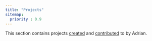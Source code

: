```yaml
---
title: "Projects"
sitemap:
  priority : 0.9
---
```


<p>This section contains projects <a href="/projects/creations">created</a> and <a href="/projects/contributions">contributed</a> to by Adrian.
